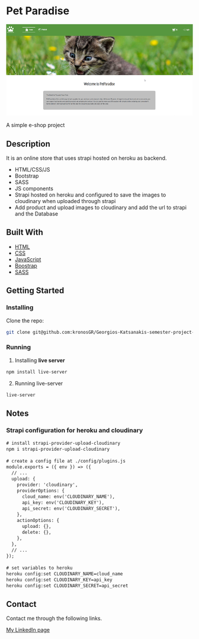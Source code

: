 # Pet Paradise

![image](screenshot.png)

A simple e-shop project

## Description

It is an online store that uses strapi hosted on heroku as backend.

- HTML/CSS/JS
- Bootstrap
- SASS
- JS components
- Strapi hosted on heroku and configured to save the images to cloudinary when uploaded through strapi
- Add product and upload images to cloudinary and add the url to strapi and the Database

## Built With

- [HTML](https://developer.mozilla.org/en-US/docs/Web/HTML)
- [CSS](https://www.w3.org/Style/CSS/Overview.en.html)
- [JavaScript](https://www.javascript.com/)
- [Boostrap](https://getbootstrap.com/)
- [SASS](https://sass-lang.com/)

## Getting Started

### Installing

Clone the repo:

```bash
git clone git@github.com:kronosGR/Georgios-Katsanakis-semester-project-2.git
```

### Running

1. Installing **live server**

```bash
npm install live-server

```

2. Running live-server

```bash
live-server
```

## Notes

### Strapi configuration for heroku and cloudinary

```
# install strapi-provider-upload-cloudinary
npm i strapi-provider-upload-cloudinary

# create a config file at ./config/plugins.js
module.exports = ({ env }) => ({
  // ...
  upload: {
    provider: 'cloudinary',
    providerOptions: {
      cloud_name: env('CLOUDINARY_NAME'),
      api_key: env('CLOUDINARY_KEY'),
      api_secret: env('CLOUDINARY_SECRET'),
    },
    actionOptions: {
      upload: {},
      delete: {},
    },
  },
  // ...
});

# set variables to heroku
heroku config:set CLOUDINARY_NAME=cloud_name
heroku config:set CLOUDINARY_KEY=api_key
heroku config:set CLOUDINARY_SECRET=api_secret
```

## Contact

Contact me through the following links.

[My LinkedIn page](https://www.linkedin.com/in/kronosgr/)
